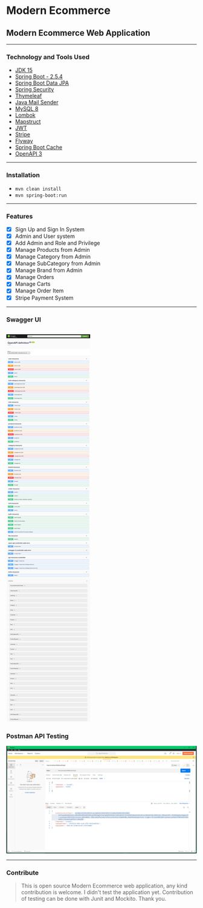 # Modern Ecommerce

## Modern Ecommerce Web Application
---
### Technology and Tools Used
- [JDK 15](https://www.oracle.com/java/technologies/javase/jdk15-archive-downloads.html)
- [Spring Boot - 2.5.4](https://spring.io/projects/spring-boot)
- [Spring Boot Data JPA](https://spring.io/projects/spring-data-jpa)
- [Spring Security](https://spring.io/projects/spring-security)
- [Thymeleaf](https://www.thymeleaf.org/)
- [Java Mail Sender](https://docs.spring.io/spring-framework/docs/current/javadoc-api/org/springframework/mail/javamail/JavaMailSender.html)
- [MySQL 8](https://www.mysql.com/)
- [Lombok](https://projectlombok.org/)
- [Mapstruct](https://mapstruct.org/)
- [JWT](https://github.com/jwtk/jjwt)
- [Stripe](https://stripe.com/docs)
- [Flyway](https://flywaydb.org/)
- [Spring Boot Cache](https://spring.io/guides/gs/caching/)  
- [OpenAPI 3](https://swagger.io/specification/)
---
### Installation
- `mvn clean install`
- `mvn spring-boot:run`
---
### Features
- [x] Sign Up and Sign In System 
- [x] Admin and User system
- [x] Add Admin and Role and Privilege
- [x] Manage Products from Admin
- [x] Manage Category from Admin
- [x] Manage SubCategory from Admin
- [x] Manage Brand from Admin
- [x] Manage Orders
- [x] Manage Carts
- [x] Manage Order Item
- [x] Stripe Payment System

---

### Swagger UI
![APIs](https://github.com/mdmuradhossain/modern-ecommerce/blob/main/src/main/resources/static/images/swagger-ui.png)
---
### Postman API Testing
![Postman testing](https://github.com/mdmuradhossain/modern-ecommerce/blob/main/src/main/resources/static/images/authresponse.png)

---
### Contribute
> This is open source Modern Ecommerce web application, any kind contribution is welcome. I didn't test the application yet. Contribution of testing can be done with Junit and Mockito. Thank you.